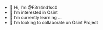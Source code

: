 - 👋 Hi, I’m @F3rr4nd1sc0
- 👀 I’m interested in Osint
- 🌱 I’m currently learning ...
- 💞️ I’m looking to collaborate on Osint Project


<!---
F3rr4nd1sc0/F3rr4nd1sc0 is a ✨ special ✨ repository because its `README.md` (this file) appears on your GitHub profile.
You can click the Preview link to take a look at your changes.
--->
